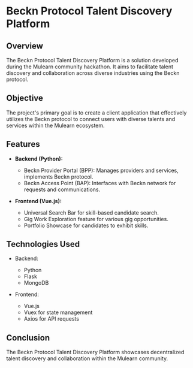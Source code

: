 # Beckn Protocol Talent Discovery Platform

## Overview
The Beckn Protocol Talent Discovery Platform is a solution developed during the Mulearn community hackathon. It aims to facilitate talent discovery and collaboration across diverse industries using the Beckn protocol.

## Objective
The project's primary goal is to create a client application that effectively utilizes the Beckn protocol to connect users with diverse talents and services within the Mulearn ecosystem.

## Features
- **Backend (Python):**
  - Beckn Provider Portal (BPP): Manages providers and services, implements Beckn protocol.
  - Beckn Access Point (BAP): Interfaces with Beckn network for requests and communications.

- **Frontend (Vue.js):**
  - Universal Search Bar for skill-based candidate search.
  - Gig Work Exploration feature for various gig opportunities.
  - Portfolio Showcase for candidates to exhibit skills.

## Technologies Used
- Backend:
  - Python
  - Flask 
  - MongoDB 

- Frontend:
  - Vue.js
  - Vuex for state management
  - Axios for API requests

## Conclusion
The Beckn Protocol Talent Discovery Platform showcases decentralized talent discovery and collaboration within the Mulearn community.
